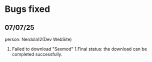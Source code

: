 # Bugs fixed

## 07/07/25

person: Nerdola12(Dev WebSite)

1. Failed to download "Sexmod"
1.Final status: the download can be completed successfully.
